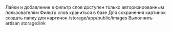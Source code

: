 Лайки и добавление в фильтр слов доступен только авторизированным пользователям
Фильтр слов храниться в базе
Для сохранения картинок создать папку для картинок /storage/app/public/images
Выполнить artisan storage:link